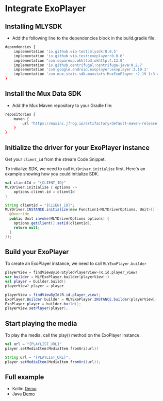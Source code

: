 # Integrate ExoPlayer

## Installing MLYSDK

- Add the following line to the dependencies block in the build.gradle file:

```bash
dependencies {
    implementation 'io.github.vip-test:mlysdk:0.0.5'
    implementation 'io.github.vip-test:exoplayer:0.0.6'
    implementation "com.squareup.okhttp3:okhttp:4.12.0"
    implementation 'io.github.centrifugal:centrifuge-java:0.2.7'
    implementation 'com.google.android.exoplayer:exoplayer:2.19.1'
    implementation 'com.mux.stats.sdk.muxstats:MuxExoPlayer_r2_19_1:3.4.7'
}
```

## Install the Mux Data SDK

- Add the Mux Maven repository to your Gradle file:

```bash
repositories {
    maven {
        url "https://muxinc.jfrog.io/artifactory/default-maven-release-local"
    }
}
```

## Initialize the driver for your ExoPlayer instance

Get your `client_id` from the stream Code Snippet.

To initialize SDK, we need to call `MLYDriver.initialize` first. Here's an example showing how you could initialize SDK.

```kotlin
val clientId = "{CLIENT_ID}"
MLYDriver.initialize { options ->
    options.client.id = clientId
}
```
```java
String clientId = "{CLIENT_ID}";
MLYDriver.INSTANCE.initialize(new Function1<MLYDriverOptions, Unit>() {
  @Override
  public Unit invoke(MLYDriverOptions options) {
    options.getClient().setId(clientId);
    return null;
  }
});
```

## Build your ExoPlayer

To create an ExoPlayer instance, we need to call `MLYExoPlayer.builder`

```kotlin
playerView = findViewById<StyledPlayerView>(R.id.player_view)
var builder = MLYExoPlayer.builder(playerView!!)
val player = builder.build()
playerView?.player = player
```
```java
playerView = findViewById(R.id.player_view);
ExoPlayer.Builder builder = MLYExoPlayer.INSTANCE.builder(playerView);
ExoPlayer player = builder.build();
playerView.setPlayer(player);
```

## Start playing the media

To play the media, call the play() method on the ExoPlayer instance.

```kotlin
val url = "{PLAYLIST_URL}"
player.setMediaItem(MediaItem.fromUri(url))
```
```java
String url = "{PLAYLIST_URL}";
player.setMediaItem(MediaItem.fromUri(url));
```

## Full example

- Kotlin [Demo](https://github.com/mlytics/mly-stream-sdk-android-exoplayer/tree/main/examples/kotlin-player)
- Java [Demo](https://github.com/mlytics/mly-stream-sdk-android-exoplayer/tree/main/examples/java-player)
